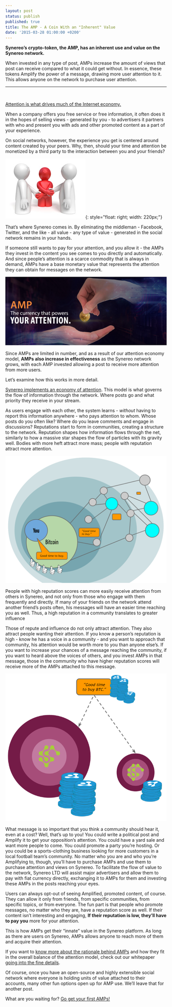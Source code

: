 ```yaml
---
layout: post
status: publish
published: true
title: The AMP - A Coin With an "Inherent" Value
date: '2015-03-28 01:00:00 +0200'
---
```


**Synereo’s crypto-token, the AMP, has an inherent use and value on the Synereo network.**

When invested in any type of post, AMPs increase the amount of views that post can receive compared to what it could get without. In essence, these tokens Amplify the power of a message, drawing more user attention to it. This allows anyone on the network to purchase user attention.

<hr><br/>

[Attention is what drives much of the Internet economy.](/2015/03/22/amp-economy/)

When a company offers you free service or free information, it often does it in the hopes of selling views - generated by you - to advertisers it partners with who and present you with ads and other promoted content as a part of your experience.

On social networks, however, the experience you get is centered around content created by your peers. Why, then, should your time and attention be monetized by a third party to the interaction between you and your friends?

![img](/img/uploads/ppl.jpg){: style="float: right; width: 220px;"}

That’s where Synereo comes in. By eliminating the middleman - Facebook, Twitter, and the like - all value - any type of value - generated in the social network remains in your hands.

If someone still wants to pay for your attention, and you allow it - the AMPs they invest in the content you see comes to you directly and automatically. And since people’s attention is a scarce commodity that is always in demand, AMPs have a base monetary value that represents the attention they can obtain for messages on the network. 

![img](/img/uploads/amp_hand_text.png)

Since AMPs are limited in number, and as a result of our attention economy model, **AMPs also increase in effectiveness** as the Synereo network grows, with each AMP invested allowing a post to receive more attention from more users.

Let’s examine how this works in more detail.

[Synereo implements an economy of attention](https://docs.google.com/a/synereo.com/presentation/d/1MQ57q-ZraCBvx-pPFA-J-MpKN6v8AkUXtCaM79vU3L8/edit?pli=1#slide=id.g6d072a333_118). This model is what governs the flow of information through the network. Where posts go and what priority they receive in your stream.

As users engage with each other, the system learns - *without* having to report this information anywhere - who pays attention to whom. Whose posts do you often like? Where do you leave comments and engage in discussions?
Reputations start to form in communities, creating a structure to the network. Reputation shapes how information flows through the net, similarly to how a massive star shapes the flow of particles with its gravity well. Bodies with more heft attract more mass; people with reputation attract more attention.

![img](/img/uploads/btc1.png)

People with high reputation scores can more easily receive attention from others in Synereo, and not only from those who engage with them frequently and directly. If many of your friends on the network attend another friend’s posts often, his messages will have an easier time reaching you as well. Thus, a high reputation in a community translates to greater influence

Those of repute and influence do not only attract attention. They also attract people wanting their attention. If you know a person’s reputation is high - know he has a voice in a community - and you want to approach that community, his attention would be worth more to you than anyone else’s. If you want to increase your chances of a message reaching the community, if you want to heard above the voices of others, and you invest AMPs in that message, those in the community who have higher reputation scores will receive more of the AMPs attached to this message.

![img](/img/uploads/btc2.png)

What message is so important that you think a community should hear it, even at a cost? Well, that’s up to you! You could write a political post and Amplify it to get your opposition’s attention. You could have a yard sale and want more people to come. You could promote a party you’re hosting. Or you could be a sports-clothing business looking for more customers in a local football team’s community.  No matter who you are and who you’re Amplifying to, though, you’ll have to purchase AMPs and use them to purchase attention and views on Synereo. To facilitate the flow of value to the network, Synereo LTD will assist major advertisers and allow them to pay with fiat currency directly, exchanging it to AMPs for them and investing these AMPs in the posts reaching your eyes. 

Users can always opt-out of seeing Amplified, promoted content, of course. They can allow it only from friends, from specific communities, from specific topics, or from everyone. 
The fun part is that people who promote messages, no matter who they are, have a reputation score as well. If their content isn’t interesting and engaging, **If their reputation is low, they’ll have to pay you** more for your attention.

This is how AMPs get their “innate” value in the Synereo platform. As long as there are users on Synereo, AMPs allows anyone to reach more of them and acquire their attention.

If you want to [know more about the rationale behind AMPs](http://www.synereo.com/whitepapers/synereo.pdf#subsection.1.2.1) and how they fit in the overall balance of the attention model, check out our whitepaper [going into the fine details](http://www.synereo.com/whitepapers/synereo.pdf#subsection.1.2.1). 

Of course, once you have an open-source and highly extensible social network where everyone is holding units of value attached to their accounts, many other fun options open up for AMP use. We’ll leave that for another post.

What are you waiting for? [Go get your first AMPs!](https://crowdsale.synereo.com/)
